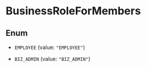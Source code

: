 

# BusinessRoleForMembers

## Enum


* `EMPLOYEE` (value: `"EMPLOYEE"`)

* `BIZ_ADMIN` (value: `"BIZ_ADMIN"`)



